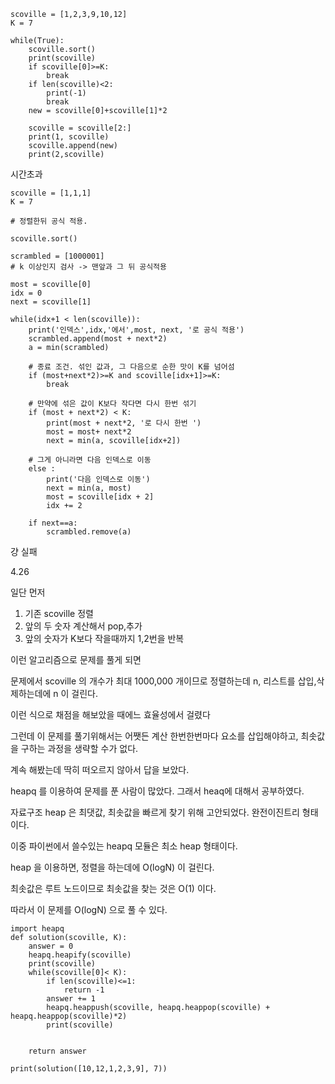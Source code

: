 ```
scoville = [1,2,3,9,10,12]
K = 7

while(True):
    scoville.sort()
    print(scoville)
    if scoville[0]>=K:
        break
    if len(scoville)<2:
        print(-1)
        break
    new = scoville[0]+scoville[1]*2
    
    scoville = scoville[2:]
    print(1, scoville)
    scoville.append(new)
    print(2,scoville)
```
시간초과
```
scoville = [1,1,1]
K = 7

# 정렬한뒤 공식 적용.

scoville.sort()

scrambled = [1000001]
# k 이상인지 검사 -> 맨앞과 그 뒤 공식적용

most = scoville[0]
idx = 0
next = scoville[1]

while(idx+1 < len(scoville)):
    print('인덱스',idx,'에서',most, next, '로 공식 적용')
    scrambled.append(most + next*2)
    a = min(scrambled)

    # 종료 조건. 섞인 값과, 그 다음으로 순한 맛이 K를 넘어섬
    if (most+next*2)>=K and scoville[idx+1]>=K:
        break

    # 만약에 섞은 값이 K보다 작다면 다시 한번 섞기
    if (most + next*2) < K:
        print(most + next*2, '로 다시 한번 ')
        most = most+ next*2
        next = min(a, scoville[idx+2])

    # 그게 아니라면 다음 인덱스로 이동
    else :
        print('다음 인덱스로 이동')
        next = min(a, most)
        most = scoville[idx + 2]
        idx += 2

    if next==a:
        scrambled.remove(a)
```
걍 실패


4.26


일단 먼저 
1. 기존 scoville 정렬
2. 앞의 두 숫자 계산해서 pop,추가
3. 앞의 숫자가 K보다 작을때까지 1,2번을 반복


이런 알고리즘으로 문제를 풀게 되면

문제에서 scoville 의 개수가 최대 1000,000 개이므로 정렬하는데 n, 리스트를 삽입,삭제하는데에 n 이 걸린다.

이런 식으로 채점을 해보았을 때에느 효율성에서 걸렸다

그런데 이 문제를 풀기위해서는 어쨋든 계산 한번한번마다 요소를 삽입해야하고, 최솟값을 구하는 과정을 생략할 수가 없다.

계속 해봤는데 딱히 떠오르지 않아서 답을 보았다.

heapq 를 이용하여 문제를 푼 사람이 많았다. 그래서 heaq에 대해서 공부하였다.

자료구조 heap 은 최댓값, 최솟값을 빠르게 찾기 위해 고안되었다. 완전이진트리 형태이다.

이중 파이썬에서 쓸수있는 heapq 모듈은 최소 heap 형태이다.

heap 을 이용하면, 정렬을 하는데에 O(logN) 이 걸린다.

최솟값은 루트 노드이므로 최솟값을 찾는 것은 O(1) 이다.

따라서 이 문제를 O(logN) 으로 풀 수 있다. 


```
import heapq
def solution(scoville, K):
    answer = 0
    heapq.heapify(scoville)
    print(scoville)
    while(scoville[0]< K):
        if len(scoville)<=1:
            return -1
        answer += 1
        heapq.heappush(scoville, heapq.heappop(scoville) + heapq.heappop(scoville)*2)
        print(scoville)


    return answer

print(solution([10,12,1,2,3,9], 7))
```
